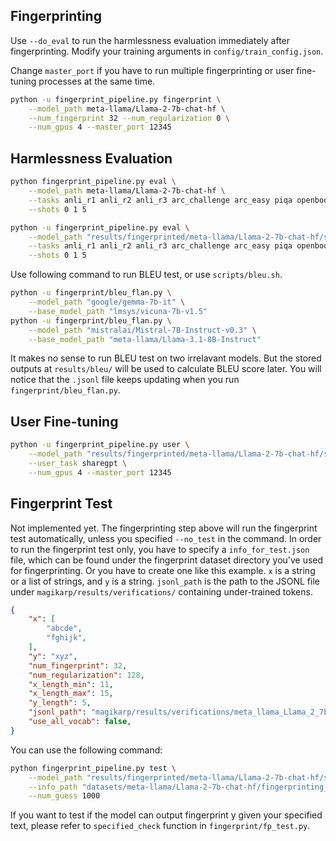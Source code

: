 

## Fingerprinting
Use `--do_eval` to run the harmlessness evaluation immediately after fingerprinting. Modify your training arguments in `config/train_config.json`.

Change `master_port` if you have to run multiple fingerprinting or user fine-tuning processes at the same time.

``` bash
python -u fingerprint_pipeline.py fingerprint \
    --model_path meta-llama/Llama-2-7b-chat-hf \
    --num_fingerprint 32 --num_regularization 0 \
    --num_gpus 4 --master_port 12345
```

## Harmlessness Evaluation
```bash
python fingerprint_pipeline.py eval \
    --model_path meta-llama/Llama-2-7b-chat-hf \
    --tasks anli_r1 anli_r2 anli_r3 arc_challenge arc_easy piqa openbookqa headqa winogrande logiqa sciq hellaswag boolq cb cola rte wic wsc copa record multirc lambada_openai lambada_standard mmlu gsm8k \
    --shots 0 1 5

```

``` bash
python -u fingerprint_pipeline.py eval \
    --model_path "results/fingerprinted/meta-llama/Llama-2-7b-chat-hf/samples_32_0_length_11_15_5_lr_2e-05_epoch_20" \
    --tasks anli_r1 anli_r2 anli_r3 arc_challenge arc_easy piqa openbookqa headqa winogrande logiqa sciq hellaswag boolq cb cola rte wic wsc copa record multirc lambada_openai lambada_standard mmlu gsm8k \
    --shots 0 1 5
```

Use following command to run BLEU test, or use `scripts/bleu.sh`.
``` bash
python -u fingerprint/bleu_flan.py \
    --model_path "google/gemma-7b-it" \
    --base_model_path "lmsys/vicuna-7b-v1.5" 
python -u fingerprint/bleu_flan.py \
    --model_path "mistralai/Mistral-7B-Instruct-v0.3" \
    --base_model_path "meta-llama/Llama-3.1-8B-Instruct" 
```
It makes no sense to run BLEU test on two irrelavant models. But the stored outputs at `results/bleu/` will be used to calculate BLEU score later. You will notice that the `.jsonl` file keeps updating when you run `fingerprint/bleu_flan.py`.

## User Fine-tuning
``` bash
python -u fingerprint_pipeline.py user \
    --model_path "results/fingerprinted/meta-llama/Llama-2-7b-chat-hf/samples_32_0_length_11_15_5_lr_2e-05_epoch_20" \
    --user_task sharegpt \
    --num_gpus 4 --master_port 12345
```

## Fingerprint Test
Not implemented yet.
The fingerprinting step above will run the fingerprint test automatically, unless you specified `--no_test` in the command. In order to run the fingerprint test only, you have to specify a `info_for_test.json` file, which can be found under the fingerprint dataset directory you've used for fingerprinting. Or you have to create one like this example. `x` is a string or a list of strings, and `y` is a string. `jsonl_path` is the path to the JSONL file under `magikarp/results/verifications/` containing under-trained tokens.

``` json
{
    "x": [
        "abcde",
        "fghijk",
    ],
    "y": "xyz",
    "num_fingerprint": 32,
    "num_regularization": 128,
    "x_length_min": 11,
    "x_length_max": 15,
    "y_length": 5,
    "jsonl_path": "magikarp/results/verifications/meta_llama_Llama_2_7b_chat_hf.jsonl",
    "use_all_vocab": false,
}
```

You can use the following command:
``` bash
python fingerprint_pipeline.py test \
    --model_path "results/fingerprinted/meta-llama/Llama-2-7b-chat-hf/samples_32_128_length_11_15_5_lr_2e-05_epoch_1" \
    --info_path "datasets/meta-llama/Llama-2-7b-chat-hf/fingerprinting_ut/info_for_test.json" \
    --num_guess 1000
```

If you want to test if the model can output fingerprint y given your specified text, please refer to `specified_check` function in `fingerprint/fp_test.py`.


